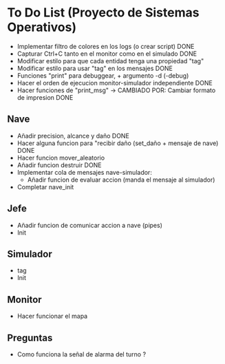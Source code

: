 # To Do List (Proyecto de Sistemas Operativos)
* Implementar filtro de colores en los logs (o crear script) DONE
* Capturar Ctrl+C tanto en el monitor como en el simulado DONE
* Modificar estilo para que cada entidad tenga una propiedad "tag"
* Modificar estilo para usar "tag" en los mensajes DONE
* Funciones "print" para debuggear, + argumento -d (-debug)
* Hacer el orden de ejecucion monitor-simulador independiente DONE
* Hacer funciones de "print_msg" -> CAMBIADO POR: Cambiar formato de impresion DONE

## Nave
* Añadir precision, alcance y daño DONE
* Hacer alguna funcion para "recibir daño (set_daño + mensaje de nave) DONE
* Hacer funcion mover_aleatorio
* Añadir funcion destruir DONE
* Implementar cola de mensajes nave-simulador: 
	* Añadir funcion de evaluar accion (manda el mensaje al simulador)
* Completar nave_init

## Jefe
* Añadir funcion de comunicar accion a nave (pipes)
* Init

## Simulador
* tag
* Init 

## Monitor
* Hacer funcionar el mapa



## Preguntas 
* Como funciona la señal de alarma del turno ?

